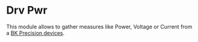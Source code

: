 # Drv Pwr
This module allows to gather measures like Power, Voltage or Current from a 
[BK Precision devices](https://www.bkprecision.com/).
